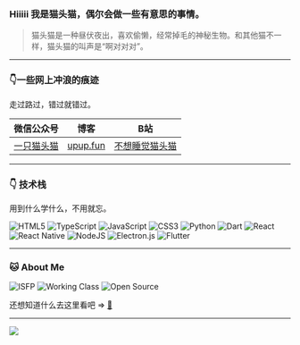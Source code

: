 
### Hiiiii 我是猫头猫，偶尔会做一些有意思的事情。
> 猫头猫是一种昼伏夜出，喜欢偷懒，经常掉毛的神秘生物。和其他猫不一样，猫头猫的叫声是“啊对对对”。

---

### 👇一些网上冲浪的痕迹
走过路过，错过就错过。

|  微信公众号   |  博客  | B站 |
|  ----  | ----  | ---- |
| [一只猫头猫](https://github.com/maotoumao/MusicFree/raw/master/src/assets/imgs/wechat_channel.jpg) | [upup.fun](http://blog.upup.fun) | [不想睡觉猫头猫](https://space.bilibili.com/12866223) |

---
### 👇 技术栈
用到什么学什么，不用就忘。

![HTML5](https://img.shields.io/badge/html5-%23E34F26.svg?style=for-the-badge&logo=html5&logoColor=white)
![TypeScript](https://img.shields.io/badge/typescript-%23007ACC.svg?style=for-the-badge&logo=typescript&logoColor=white)
![JavaScript](https://img.shields.io/badge/javascript-%23323330.svg?style=for-the-badge&logo=javascript&logoColor=%23F7DF1E)
![CSS3](https://img.shields.io/badge/css3-%231572B6.svg?style=for-the-badge&logo=css3&logoColor=white)
![Python](https://img.shields.io/badge/python-3670A0?style=for-the-badge&logo=python&logoColor=ffdd54)
![Dart](https://img.shields.io/badge/dart-%230175C2.svg?style=for-the-badge&logo=dart&logoColor=white)
![React](https://img.shields.io/badge/react-%2320232a.svg?style=for-the-badge&logo=react&logoColor=%2361DAFB)
![React Native](https://img.shields.io/badge/react_native-%2320232a.svg?style=for-the-badge&logo=react&logoColor=%2361DAFB)
![NodeJS](https://img.shields.io/badge/node.js-6DA55F?style=for-the-badge&logo=node.js&logoColor=white)
![Electron.js](https://img.shields.io/badge/Electron-191970?style=for-the-badge&logo=Electron&logoColor=white)
![Flutter](https://img.shields.io/badge/Flutter-%2302569B.svg?style=for-the-badge&logo=Flutter&logoColor=white)

---
### 🐱 About Me
![ISFP](https://img.shields.io/badge/-%20ISFP-blueviolet)
![Working Class](https://img.shields.io/badge/-Working%20Class-blue)
![Open Source](https://img.shields.io/badge/-Open%20Source-brightgreen)

还想知道什么去这里看吧 => [🤫](http://blog.upup.fun/about/)

---
![](https://komarev.com/ghpvc/?username=maotoumao&color=66ccff)
